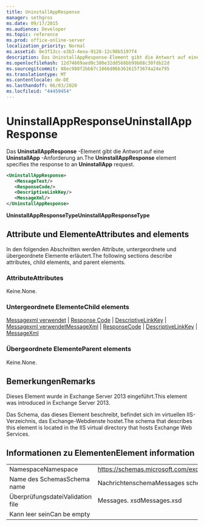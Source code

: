 ```yaml
---
title: UninstallAppResponse
manager: sethgros
ms.date: 09/17/2015
ms.audience: Developer
ms.topic: reference
ms.prod: office-online-server
localization_priority: Normal
ms.assetid: 0e3f13cc-e3b3-4eea-9128-12c98b5197f4
description: Das UninstallAppResponse-Element gibt die Antwort auf eine UninstallApp-Anforderung an.
ms.openlocfilehash: 12d74669aed0c380e32dd568bb99b88c30fdb22d
ms.sourcegitcommit: 88ec988f2bb67c1866d06b361615f3674a24e795
ms.translationtype: MT
ms.contentlocale: de-DE
ms.lasthandoff: 06/03/2020
ms.locfileid: "44459454"
---
```

# <a name="uninstallappresponse"></a><span data-ttu-id="04a1a-103">UninstallAppResponse</span><span class="sxs-lookup"><span data-stu-id="04a1a-103">UninstallAppResponse</span></span>

<span data-ttu-id="04a1a-104">Das **UninstallAppResponse** -Element gibt die Antwort auf eine **UninstallApp** -Anforderung an.</span><span class="sxs-lookup"><span data-stu-id="04a1a-104">The **UninstallAppResponse** element specifies the response to an **UninstallApp** request.</span></span> 
  
```XML
<UninstallAppResponse>
   <MessageText/>
   <ResponseCode/>
   <DescriptiveLinkKey/>
   <MessageXml/>
</UninstallAppResponse>
```

 <span data-ttu-id="04a1a-105">**UninstallAppResponseType**</span><span class="sxs-lookup"><span data-stu-id="04a1a-105">**UninstallAppResponseType**</span></span>
## <a name="attributes-and-elements"></a><span data-ttu-id="04a1a-106">Attribute und Elemente</span><span class="sxs-lookup"><span data-stu-id="04a1a-106">Attributes and elements</span></span>

<span data-ttu-id="04a1a-107">In den folgenden Abschnitten werden Attribute, untergeordnete und übergeordnete Elemente erläutert.</span><span class="sxs-lookup"><span data-stu-id="04a1a-107">The following sections describe attributes, child elements, and parent elements.</span></span>
  
### <a name="attributes"></a><span data-ttu-id="04a1a-108">Attribute</span><span class="sxs-lookup"><span data-stu-id="04a1a-108">Attributes</span></span>

<span data-ttu-id="04a1a-109">Keine.</span><span class="sxs-lookup"><span data-stu-id="04a1a-109">None.</span></span>
  
### <a name="child-elements"></a><span data-ttu-id="04a1a-110">Untergeordnete Elemente</span><span class="sxs-lookup"><span data-stu-id="04a1a-110">Child elements</span></span>

<span data-ttu-id="04a1a-111">[Messagexml verwendet](messagexml.md)  |  [Response Code](responsecode.md)  |  [DescriptiveLinkKey](descriptivelinkkey.md)  |  [Messagexml verwendet](messagexml.md)</span><span class="sxs-lookup"><span data-stu-id="04a1a-111">[MessageXml](messagexml.md) | [ResponseCode](responsecode.md) | [DescriptiveLinkKey](descriptivelinkkey.md) | [MessageXml](messagexml.md)</span></span>
  
### <a name="parent-elements"></a><span data-ttu-id="04a1a-112">Übergeordnete Elemente</span><span class="sxs-lookup"><span data-stu-id="04a1a-112">Parent elements</span></span>

<span data-ttu-id="04a1a-113">Keine.</span><span class="sxs-lookup"><span data-stu-id="04a1a-113">None.</span></span>
  
## <a name="remarks"></a><span data-ttu-id="04a1a-114">Bemerkungen</span><span class="sxs-lookup"><span data-stu-id="04a1a-114">Remarks</span></span>

<span data-ttu-id="04a1a-115">Dieses Element wurde in Exchange Server 2013 eingeführt.</span><span class="sxs-lookup"><span data-stu-id="04a1a-115">This element was introduced in Exchange Server 2013.</span></span>
  
<span data-ttu-id="04a1a-116">Das Schema, das dieses Element beschreibt, befindet sich im virtuellen IIS-Verzeichnis, das Exchange-Webdienste hostet.</span><span class="sxs-lookup"><span data-stu-id="04a1a-116">The schema that describes this element is located in the IIS virtual directory that hosts Exchange Web Services.</span></span>
  
## <a name="element-information"></a><span data-ttu-id="04a1a-117">Informationen zu Elementen</span><span class="sxs-lookup"><span data-stu-id="04a1a-117">Element information</span></span>

|||
|:-----|:-----|
|<span data-ttu-id="04a1a-118">Namespace</span><span class="sxs-lookup"><span data-stu-id="04a1a-118">Namespace</span></span>  <br/> |https://schemas.microsoft.com/exchange/services/2006/messages  <br/> |
|<span data-ttu-id="04a1a-119">Name des Schemas</span><span class="sxs-lookup"><span data-stu-id="04a1a-119">Schema name</span></span>  <br/> |<span data-ttu-id="04a1a-120">Nachrichtenschema</span><span class="sxs-lookup"><span data-stu-id="04a1a-120">Messages schema</span></span>  <br/> |
|<span data-ttu-id="04a1a-121">Überprüfungsdatei</span><span class="sxs-lookup"><span data-stu-id="04a1a-121">Validation file</span></span>  <br/> |<span data-ttu-id="04a1a-122">Messages. xsd</span><span class="sxs-lookup"><span data-stu-id="04a1a-122">Messages.xsd</span></span>  <br/> |
|<span data-ttu-id="04a1a-123">Kann leer sein</span><span class="sxs-lookup"><span data-stu-id="04a1a-123">Can be empty</span></span>  <br/> ||
   

